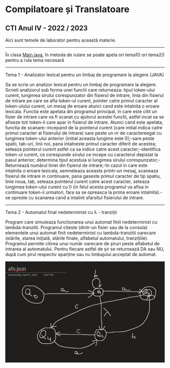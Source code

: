 # Compilatoare și Translatoare
## CTI Anul IV - 2022 / 2023

Aici sunt temele de laborator pentru această materie.

---
În clasa [Main.java](src/main/java/org/comptrans/Main.java), în metoda de rulare se poate apela ori tema1() ori tema2() pentru a rula tema necesară

---
Tema 1 - Analizator lexical pentru un limbaj de programare la alegere (JAVA)

Sa se scrie un analizor lexical pentru un limbaj de programare la alegere. 
Scrieti analizorul sub forma unei functii care returneaza: tipul token-ului curent, lungimea sirului corespunzator din fisierul de intrare, linia din fisierul de intrare pe care se afla token-ul curent, pointer catre primul caracter al token-ulului curent, un mesaj de eroare atunci cand este intalnita o eroare lexicala. Functia este apelata din programul principal, in care este citit un fisier de intrare care va fi scanat cu ajutorul acestei functii, astfel incat sa se afiseze toti token-ii care apar in fisierul de intrare.  Atunci cand este apelata, functia de scanare:-incepand de la pointerul curent (care initial indica catre primul caracter al fisierului de intrare) sare peste un nr de caractereegal cu lungimea token-ului anterior (initial aceasta lungime este 0);-sare peste spatii, tab-uri, linii noi, pana intalneste primul caracter diferit de acestea; seteaza pointerul curent astfel ca sa indice catre acest caracter;-identifica token-ul curent, ce corespunde sirului ce incepe cu caracterul depistat la pasul anterior; determina tipul acestuia si lungimea sirului corespunzator;-Returnează numărul liniei din fișierul de intrare;-In cazul in care este intalnita o eroare lexicala, semneleaza aceasta printr-un mesaj, scaneaza fisierul de intrare in continuare, pana gaseste primul caracter de tip spatiu, linie noua, tab, seteaza pointerul curent catre acest caracter, seteaza lungimea token-ului curent cu 0 (in felul acesta programul va afisa in continuare token-ii urmatori, fara sa se opreasca la prima eroare intalnita).-se opreste cu scanarea cand a intalnit sfarsitul fisierului de intrare.

---
Tema 2 - Automatul final nedeterminist cu λ - tranziții

Program care simuleaza functionarea unui automat finit nedeterminist cu lambda-tranzitii. Programul citeste (dintr-un fisier sau de la consola) elementele unui automat finit nedeterminist cu lambda-tranzitii oarecare (stările, starea inițială, stările finale, alfabetul automatului, tranzițiile). Programul permite citirea unui număr oarecare de șiruri peste alfabetul de intrarea al automatului. Pentru fiecare astfel de șir se returnează DA sau NU, după cum șirul respectiv aparține sau nu limbajului acceptat de automat.

![lafn](afn.png)